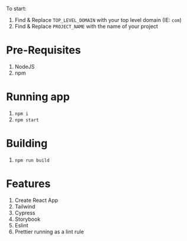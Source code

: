 To start:

1. Find & Replace `TOP_LEVEL_DOMAIN` with your top level domain (IE: `com`)
2. Find & Replace `PROJECT_NAME` with the name of your project

# Pre-Requisites

1. NodeJS
2. npm

# Running app

1. `npm i`
2. `npm start`

# Building

1. `npm run build`

# Features

1. Create React App
2. Tailwind
3. Cypress
4. Storybook
5. Eslint
6. Prettier running as a lint rule
